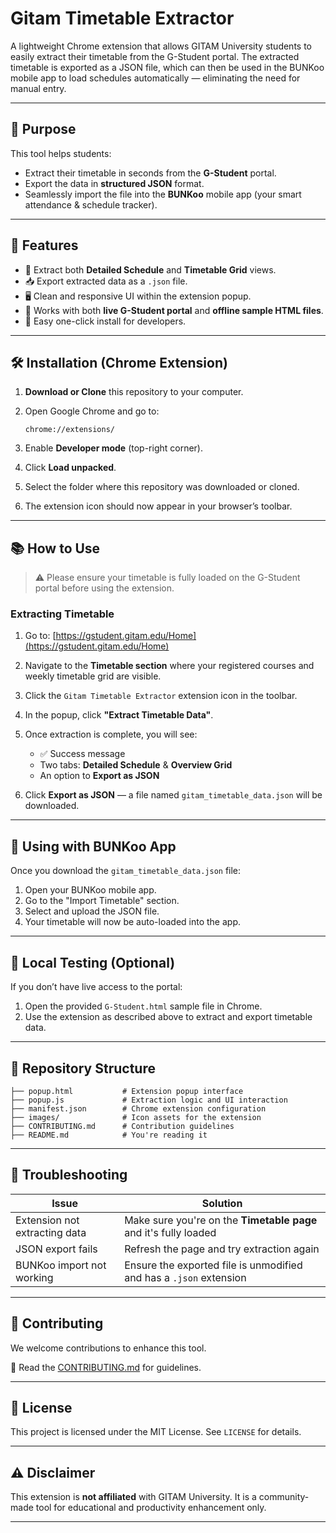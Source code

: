 
# Gitam Timetable Extractor

A lightweight Chrome extension that allows GITAM University students to easily extract their timetable from the G-Student portal. The extracted timetable is exported as a JSON file, which can then be used in the BUNKoo mobile app to load schedules automatically — eliminating the need for manual entry.

---

## 📌 Purpose

This tool helps students:
- Extract their timetable in seconds from the **G-Student** portal.
- Export the data in **structured JSON** format.
- Seamlessly import the file into the **BUNKoo** mobile app (your smart attendance & schedule tracker).

---

## 🚀 Features

- 📅 Extract both **Detailed Schedule** and **Timetable Grid** views.
- 📥 Export extracted data as a `.json` file.
- 🖥️ Clean and responsive UI within the extension popup.
- 🧪 Works with both **live G-Student portal** and **offline sample HTML files**.
- 🧩 Easy one-click install for developers.

---

## 🛠️ Installation (Chrome Extension)

1. **Download or Clone** this repository to your computer.

2. Open Google Chrome and go to:
   ```
   chrome://extensions/
   ```

3. Enable **Developer mode** (top-right corner).

4. Click **Load unpacked**.

5. Select the folder where this repository was downloaded or cloned.

6. The extension icon should now appear in your browser’s toolbar.

---

## 📚 How to Use

> ⚠️ Please ensure your timetable is fully loaded on the G-Student portal before using the extension.

### Extracting Timetable

1. Go to: [https://gstudent.gitam.edu/Home](https://gstudent.gitam.edu/Home)

2. Navigate to the **Timetable section** where your registered courses and weekly timetable grid are visible.

3. Click the `Gitam Timetable Extractor` extension icon in the toolbar.

4. In the popup, click **"Extract Timetable Data"**.

5. Once extraction is complete, you will see:
   - ✅ Success message
   - Two tabs: **Detailed Schedule** & **Overview Grid**
   - An option to **Export as JSON**

6. Click **Export as JSON** — a file named `gitam_timetable_data.json` will be downloaded.

---

## 📱 Using with BUNKoo App

Once you download the `gitam_timetable_data.json` file:

1. Open your BUNKoo mobile app.
2. Go to the "Import Timetable" section.
3. Select and upload the JSON file.
4. Your timetable will now be auto-loaded into the app.

---

## 🧪 Local Testing (Optional)

If you don’t have live access to the portal:

1. Open the provided `G-Student.html` sample file in Chrome.
2. Use the extension as described above to extract and export timetable data.

---

## 📂 Repository Structure

```
├── popup.html           # Extension popup interface
├── popup.js             # Extraction logic and UI interaction
├── manifest.json        # Chrome extension configuration
├── images/              # Icon assets for the extension
├── CONTRIBUTING.md      # Contribution guidelines
├── README.md            # You're reading it
```

---

## 🐛 Troubleshooting

| Issue | Solution |
|------|----------|
| Extension not extracting data | Make sure you're on the **Timetable page** and it's fully loaded |
| JSON export fails | Refresh the page and try extraction again |
| BUNKoo import not working | Ensure the exported file is unmodified and has a `.json` extension |

---

## 🤝 Contributing

We welcome contributions to enhance this tool.

📖 Read the [CONTRIBUTING.md](CONTRIBUTING.md) for guidelines.

---

## 📄 License

This project is licensed under the MIT License. See `LICENSE` for details.

---

## ⚠️ Disclaimer

This extension is **not affiliated** with GITAM University. It is a community-made tool for educational and productivity enhancement only.

---

